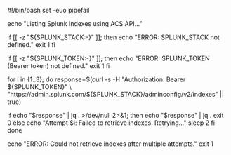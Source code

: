 #!/bin/bash
set -euo pipefail

echo "Listing Splunk Indexes using ACS API..."

if [[ -z "${SPLUNK_STACK:-}" ]]; then
  echo "ERROR: SPLUNK_STACK not defined."
  exit 1
fi

if [[ -z "${SPLUNK_TOKEN:-}" ]]; then
  echo "ERROR: SPLUNK_TOKEN (Bearer token) not defined."
  exit 1
fi

for i in {1..3}; do
  response=$(curl -s -H "Authorization: Bearer ${SPLUNK_TOKEN}" \
    "https://admin.splunk.com/${SPLUNK_STACK}/adminconfig/v2/indexes" || true)

  if echo "$response" | jq . >/dev/null 2>&1; then
    echo "$response" | jq .
    exit 0
  else
    echo "Attempt $i: Failed to retrieve indexes. Retrying..."
    sleep 2
  fi
done

echo "ERROR: Could not retrieve indexes after multiple attempts."
exit 1